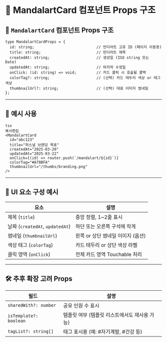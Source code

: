 # 🧾 MandalartCard 컴포넌트 Props 구조

## 🧾 `MandalartCard` 컴포넌트 Props 구조

```tsx
type MandalartCardProps = {
  id: string;                            // 만다라트 고유 ID (페이지 이동용)
  title: string;                         // 만다라트 제목
  createdAt: string;                     // 생성일 (ISO string 또는 Date)
  updatedAt: string;                     // 마지막 수정일
  onClick: (id: string) => void;         // 카드 클릭 시 호출될 콜백
  colorTag?: string;                     // (선택) 카드 테두리 색상 or 태그 색상
  thumbnailUrl?: string;                 // (선택) 대표 이미지 썸네일
};

```

---

## 🔸 예시 사용

```tsx
tsx
복사편집
<MandalartCard
  id="abc123"
  title="퍼스널 브랜딩 목표"
  createdAt="2025-03-20"
  updatedAt="2025-03-22"
  onClick={(id) => router.push(`/mandalart/${id}`)}
  colorTag="#A78BFA"
  thumbnailUrl="/thumbs/branding.png"
/>

```

---

## 🎨 UI 요소 구성 예시

| 요소 | 설명 |
| --- | --- |
| 제목 (`title`) | 중앙 정렬, 1~2줄 표시 |
| 날짜 (`createdAt`, `updatedAt`) | 하단 또는 오른쪽 구석에 작게 |
| 썸네일 (`thumbnailUrl`) | 왼쪽 or 상단 썸네일 이미지 (옵션) |
| 색상 태그 (`colorTag`) | 카드 테두리 or 상단 색상 라벨 |
| 클릭 영역 (`onClick`) | 전체 카드 영역 Touchable 처리 |

---

## 🛠️ 추후 확장 고려 Props

| 필드 | 설명 |
| --- | --- |
| `sharedWith?: number` | 공유 인원 수 표시 |
| `isTemplate?: boolean` | 템플릿 여부 (템플릿 리스트에서도 재사용 가능) |
| `tagList?: string[]` | 태그 표시용 (예: #자기계발, #건강 등) |